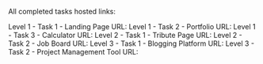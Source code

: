 All completed tasks hosted links:

Level 1 - Task 1 - Landing Page URL: 
Level 1 - Task 2 - Portfolio URL:
Level 1 - Task 3 - Calculator URL:
Level 2 - Task 1 - Tribute Page URL:
Level 2 - Task 2 - Job Board URL:
Level 3 - Task 1 - Blogging Platform URL:
Level 3 - Task 2 - Project Management Tool URL:
